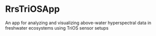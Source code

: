 # RrsTriOSApp
An app for analyzing and visualizing above-water hyperspectral data in freshwater ecosystems using TriOS sensor setups
